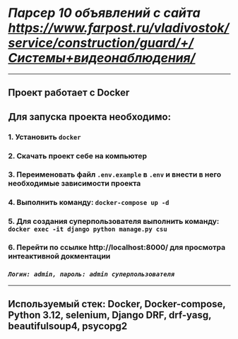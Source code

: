 # ***Парсер 10 объявлений с сайта https://www.farpost.ru/vladivostok/service/construction/guard/+/Системы+видеонаблюдения/***
___________________
## **Проект работает с Docker**

## Для запуска проекта необходимо:
### 1. Установить `docker`
### 2. Скачать проект себе на компьютер
### 3. Переименовать файл `.env.example` в `.env` и внести в него необходимые зависимости проекта 
### 4. Выполнить команду: `docker-compose up -d`
### 5. Для создания суперпользователя выполнить команду: `docker exec -it django python manage.py csu` 
### 6. **Перейти по ссылке http://localhost:8000/ для просмотра интеактивной докментации**
### ***`Логин: admin, пароль: admin суперпользователя`***
___
## Используемый стек: Docker, Docker-compose, Python 3.12, selenium, Django DRF, drf-yasg, beautifulsoup4, psycopg2
